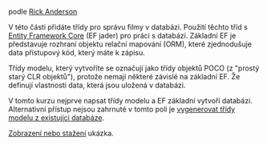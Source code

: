 podle [Rick Anderson](https://twitter.com/RickAndMSFT)

V této části přidáte třídy pro správu filmy v databázi. Použití těchto tříd s [Entity Framework Core](/ef/core) (EF jader) pro práci s databází. Základní EF je představuje rozhraní objektu relační mapování (ORM), které zjednodušuje data přístupový kód, který máte k zápisu.

Třídy modelu, který vytvoříte se označují jako třídy objektů POCO (z "prostý starý CLR objektů"), protože nemají některé závislé na základní EF. Že definují vlastnosti data, která jsou uložená v databázi.

V tomto kurzu nejprve napsat třídy modelu a EF základní vytvoří databázi. Alternativní přístup nejsou zahrnuté v tomto poli je [vygenerovat třídy modelu z existující databáze](/ef/core/get-started/aspnetcore/existing-db).

[Zobrazení nebo stažení](https://github.com/aspnet/Docs/tree/master/aspnetcore/tutorials/razor-pages/razor-pages-start/sample/RazorPagesMovie) ukázka.